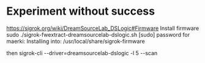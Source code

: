 # Experiment without success

https://sigrok.org/wiki/DreamSourceLab_DSLogic#Firmware
Install firmware
sudo ./sigrok-fwextract-dreamsourcelab-dslogic.sh 
[sudo] password for maerki: 
Installing into: /usr/local/share/sigrok-firmware

then
sigrok-cli --driver=dreamsourcelab-dslogic -l 5 --scan
